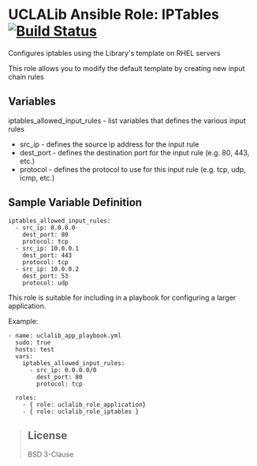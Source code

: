 # UCLALib Ansible Role: IPTables [![Build Status](https://travis-ci.org/UCLALibrary/uclalib_role_iptables.svg?branch=master)](https://travis-ci.org/UCLALibrary/uclalib_role_iptables)

Configures iptables using the Library's template on RHEL servers

This role allows you to modify the default template by creating new input chain rules

## Variables

iptables_allowed_input_rules - list variables that defines the various input rules

- src_ip - defines the source ip address for the input rule
- dest_port - defines the destination port for the input rule (e.g. 80, 443, etc.)
- protocol - defines the protocol to use for this input rule (e.g. tcp, udp, icmp, etc.)

## Sample Variable Definition

```
iptables_allowed_input_rules:
  - src_ip: 0.0.0.0
    dest_port: 80
    protocol: tcp
  - src_ip: 10.0.0.1
    dest_port: 443
    protocol: tcp
  - src_ip: 10.0.0.2
    dest_port: 53
    protocol: udp
```
This role is suitable for including in a playbook for configuring a larger application.

Example:
```
- name: uclalib_app_playbook.yml
  sudo: true
  hosts: test
  vars:
    iptables_allowed_input_rules:
      - src_ip: 0.0.0.0/0
        dest_port: 80
        protocol: tcp

  roles:
    - { role: uclalib_role_application}
    - { role: uclalib_role_iptables }
```

> License
> -------
>
> BSD 3-Clause